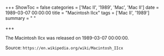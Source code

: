 +++
ShowToc = false
categories = ['Mac II', '1989', 'Mac', 'Mac II']
date = 1989-03-07 00:00:00
title = "Macintosh IIcx"
tags = ['Mac II', '1989']
summary = " "

+++

The Macintosh IIcx was released on 1989-03-07 00:00:00.

Source: `https://en.wikipedia.org/wiki/Macintosh_IIcx`
